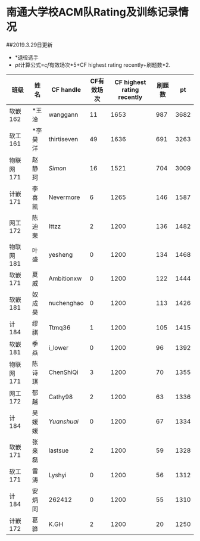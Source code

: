 # 南通大学校ACM队Rating及训练记录情况

##2019.3.29日更新

- \*退役选手
- $pt$计算公式=$cf$有效场次$*5+$CF highest rating recently+刷题数$*2​$.

| 班级      | 姓名    | CF handle   | CF有效场次 | CF highest rating   recently | 刷题数 | pt   |
| --------- | ------- | ----------- | ---------- | ---------------------------- | ------ | ---- |
| 软嵌162   | *王淦   | wanggann    | 11         | 1653                         | 987    | 3682 |
| 软工161   | *李昊洋 | thirtiseven | 49         | 1636                         | 691    | 3263 |
| 物联网171 | 赵静珂  | _Simon_     | 16         | 1521                         | 704    | 3009 |
| 计嵌171   | 李喜凯  | Nevermore   | 6          | 1265                         | 146    | 1587 |
| 网工172   | 陈迪荣  | Ittzz       | 2          | 1200                         | 136    | 1482 |
| 物联网181 | 叶盛    | yesheng     | 0          | 1200                         | 134    | 1468 |
| 软嵌171   | 夏威    | Ambitionxw  | 0          | 1200                         | 122    | 1444 |
| 软嵌181   | 奴成昊  | nuchenghao  | 0          | 1200                         | 113    | 1426 |
| 计184     | 缪祺    | Ttmq36      | 1          | 1200                         | 105    | 1415 |
| 软嵌181   | 季焱    | i_lower     | 0          | 1200                         | 96     | 1392 |
| 物联网171 | 陈诗琪  | ChenShiQi   | 3          | 1200                         | 70     | 1355 |
| 网工172   | 郁越    | Cathy98     | 2          | 1200                         | 63     | 1336 |
| 计184     | 吴媛媛  | _Yuanshuai_ | 0          | 1200                         | 67     | 1334 |
| 软嵌171   | 张来磊  | lastsue     | 2          | 1200                         | 59     | 1328 |
| 软工171   | 雷涛    | Lyshyi      | 0          | 1200                         | 56     | 1312 |
| 计184     | 安炳同  | 262412      | 0          | 1200                         | 55     | 1310 |
| 计嵌172   | 葛骅    | K.GH        | 2          | 1200                         | 20     | 1250 |